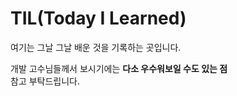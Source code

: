 # TIL(Today I Learned)
여기는 그날 그날 배운 것을 기록하는 곳입니다.


개발 고수님들께서 보시기에는 __다소 우수워보일 수도 있는 점__</br>
참고 부탁드립니다.

